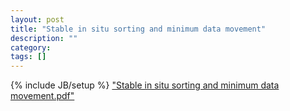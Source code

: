 ```yaml
---
layout: post
title: "Stable in situ sorting and minimum data movement"
description: ""
category: 
tags: []
---
```

{% include JB/setup %}
["Stable in situ sorting and minimum data movement.pdf"](/assets/files/situ.pdf)
